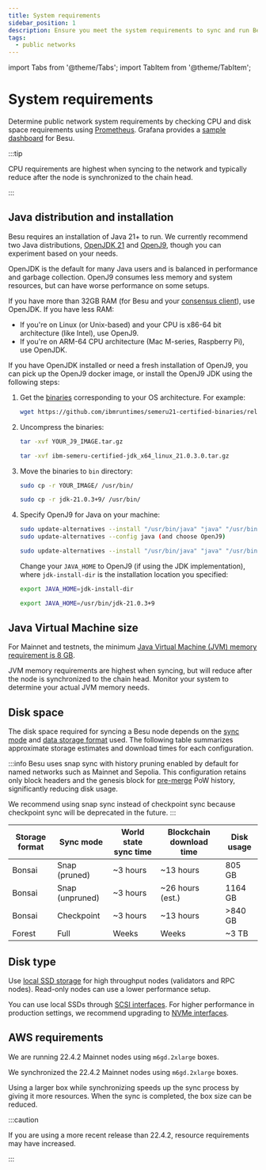 ```yaml
---
title: System requirements
sidebar_position: 1
description: Ensure you meet the system requirements to sync and run Besu.
tags:
  - public networks
---
```


import Tabs from '@theme/Tabs';
import TabItem from '@theme/TabItem';

# System requirements

Determine public network system requirements by checking CPU and disk space requirements using [Prometheus](../how-to/monitor/metrics.md). Grafana provides a [sample dashboard](https://grafana.com/grafana/dashboards/10273) for Besu.

:::tip

CPU requirements are highest when syncing to the network and typically reduce after the node is synchronized to the chain head.

:::

## Java distribution and installation

Besu requires an installation of Java 21+ to run.
We currently recommend two Java distributions, [OpenJDK 21](https://jdk.java.net/21/) and
[OpenJ9](https://www.eclipse.org/openj9/), though you can experiment based on your needs.

OpenJDK is the default for many Java users and is balanced in performance and garbage collection.
OpenJ9 consumes less memory and system resources, but can have worse performance on some setups.

If you have more than 32GB RAM (for Besu and your [consensus client](../concepts/node-clients.md#consensus-clients)), use OpenJDK.
If you have less RAM:

* If you're on Linux (or Unix-based) and your CPU is x86-64 bit architecture (like Intel), use OpenJ9.
* If you're on ARM-64 CPU architecture (Mac M-series, Raspberry Pi), use OpenJDK.

If you have OpenJDK installed or need a fresh installation of OpenJ9, you can pick up the OpenJ9
docker image, or install the OpenJ9 JDK using the following steps:

1. Get the [binaries](https://github.com/ibmruntimes/semeru21-certified-binaries/releases) corresponding to
   your OS architecture.
   For example:

    ```bash
    wget https://github.com/ibmruntimes/semeru21-certified-binaries/releases/download/jdk-21.0.3%2B9_openj9-0.44.0/ibm-semeru-certified-jdk_x64_linux_21.0.3.0.tar.gz
    ```
2. Uncompress the binaries:

    <Tabs>
    <TabItem value="Command" label="Command" default>

    ```bash
    tar -xvf YOUR_J9_IMAGE.tar.gz
    ```

    </TabItem>
    <TabItem value="Example" label="Example">

    ```bash
    tar -xvf ibm-semeru-certified-jdk_x64_linux_21.0.3.0.tar.gz
    ```

    </TabItem>
    </Tabs>

3. Move the binaries to `bin` directory:

    <Tabs>
    <TabItem value="Command" label="Command" default>

    ```bash
    sudo cp -r YOUR_IMAGE/ /usr/bin/
    ```

    </TabItem>
    <TabItem value="Example" label="Example">

    ```bash
    sudo cp -r jdk-21.0.3+9/ /usr/bin/
    ```

    </TabItem>
    </Tabs>

4. Specify OpenJ9 for Java on your machine:

    <Tabs>
    <TabItem value="Command" label="Command" default>

    ```bash
    sudo update-alternatives --install "/usr/bin/java" "java" "/usr/bin/YOUR_IMAGE" 1
    sudo update-alternatives --config java (and choose OpenJ9)
    ```

    </TabItem>
    <TabItem value="Example" label="Example">

    ```bash
    sudo update-alternatives --install "/usr/bin/java" "java" "/usr/bin/jdk-21.0.3+9/bin/java"
    ```

    </TabItem>
    </Tabs>

    Change your `JAVA_HOME` to OpenJ9 (if using the JDK implementation), where `jdk-install-dir` is
    the installation location you specified:

    <Tabs>
    <TabItem value="Command" label="Command" default>

    ```bash
    export JAVA_HOME=jdk-install-dir
    ```

    </TabItem>
    <TabItem value="Example" label="Example">

    ```bash
    export JAVA_HOME=/usr/bin/jdk-21.0.3+9
    ```

    </TabItem>
    </Tabs>

## Java Virtual Machine size

For Mainnet and testnets, the minimum [Java Virtual Machine (JVM) memory requirement is 8 GB](../how-to/configure-java/manage-memory.md).

JVM memory requirements are highest when syncing, but will reduce after the node is synchronized to the chain head. Monitor your system to determine your actual JVM memory needs.

## Disk space

The disk space required for syncing a Besu node depends on the
[sync mode](../concepts/node-sync.md#sync-modes) and
[data storage format](../concepts/data-storage-formats.md) used.
The following table summarizes approximate storage estimates and download times for each configuration.

:::info
Besu uses snap sync with history pruning enabled by default for named networks such as Mainnet and
Sepolia. This configuration retains only block headers and the genesis block for
[pre-merge](https://ethereum.org/en/roadmap/merge/) PoW history, significantly reducing disk usage.

We recommend using snap sync instead of checkpoint sync because checkpoint sync will be deprecated
in the future.
:::

| Storage format | Sync mode                 | World state sync time | Blockchain download time | Disk usage |
|----------------|---------------------------|-----------------------|--------------------------|------------|
| Bonsai         | Snap (pruned)             | ~3 hours              | ~13 hours                | 805 GB     |
| Bonsai         | Snap (unpruned)           | ~3 hours              | ~26 hours (est.)         | 1164 GB    |
| Bonsai         | Checkpoint                | ~3 hours              | ~13 hours                | >840 GB    |
| Forest         | Full                      | Weeks                 | Weeks                    | ~3 TB      |

## Disk type

Use [local SSD storage](https://cloud.google.com/compute/docs/disks) for high throughput nodes (validators and RPC nodes). Read-only nodes can use a lower performance setup.

You can use local SSDs through [SCSI interfaces](https://en.wikipedia.org/wiki/SCSI). For higher performance in production settings, we recommend upgrading to [NVMe interfaces](https://cloud.google.com/compute/docs/disks/local-ssd#performance).

## AWS requirements

We are running 22.4.2 Mainnet nodes using `m6gd.2xlarge` boxes.

We synchronized the 22.4.2 Mainnet nodes using `m6gd.2xlarge` boxes.

Using a larger box while synchronizing speeds up the sync process by giving it more resources. When the sync is completed, the box size can be reduced.

:::caution

If you are using a more recent release than 22.4.2, resource requirements may have increased.

:::
